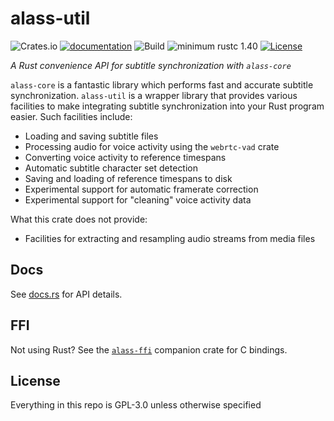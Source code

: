 # alass-util

![Crates.io](https://img.shields.io/crates/v/alass-util)
[![documentation](https://docs.rs/alass-util/badge.svg)](https://docs.rs/alass-util)
![Build](https://github.com/Wsiegenthaler/alass-ffi/workflows/Build/badge.svg)
![minimum rustc 1.40](https://img.shields.io/badge/rustc-1.40+-red.svg)
[![License](https://img.shields.io/badge/License-GPL--3.0-blue.svg)](https://opensource.org/licenses/GPL-3.0)

*A Rust convenience API for subtitle synchronization with `alass-core`*

`alass-core` is a fantastic library which performs fast and accurate subtitle synchronization. `alass-util` is a wrapper library that provides various facilities to make integrating subtitle synchronization into your Rust program easier. Such facilities include:

* Loading and saving subtitle files
* Processing audio for voice activity using the `webrtc-vad` crate
* Converting voice activity to reference timespans
* Automatic subtitle character set detection
* Saving and loading of reference timespans to disk
* Experimental support for automatic framerate correction
* Experimental support for "cleaning" voice activity data

What this crate does not provide:
* Facilities for extracting and resampling audio streams from media files

## Docs

See [docs.rs](https://docs.rs/alass-util) for API details.

## FFI

Not using Rust? See the [`alass-ffi`](https://github.com/wsiegenthaler/alass-ffi/tree/master/ffi) companion crate for C bindings.

## License

Everything in this repo is GPL-3.0 unless otherwise specified
